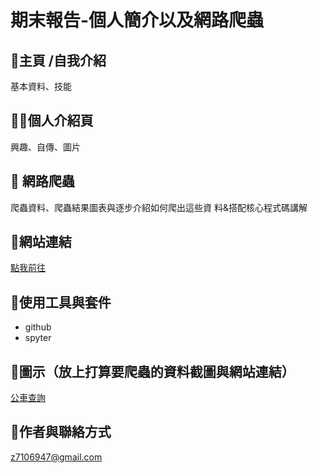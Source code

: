 # 期末報告-個人簡介以及網路爬蟲
## 🙉主頁 /自我介紹
基本資料、技能
## 😶‍🌫️個人介紹頁
興趣、自傳、圖片
## 🦔 網路爬蟲
爬蟲資料、爬蟲結果圖表與逐步介紹如何爬出這些資
料&搭配核心程式碼講解
## 🐻網站連結
[點我前往](https://gina511.github.io/index.html#)
## 🤡使用工具與套件
* github
* spyter
## 🦖圖示（放上打算要爬蟲的資料截圖與網站連結）
[公車查詢](https://citybus.taichung.gov.tw)
## 🦭作者與聯絡方式 
z7106947@gmail.com
